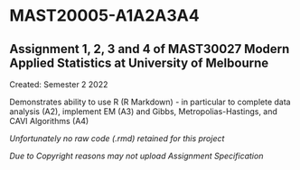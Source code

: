 # MAST20005-A1A2A3A4
## Assignment 1, 2, 3 and 4 of MAST30027 Modern Applied Statistics at University of Melbourne

Created: Semester 2 2022

Demonstrates ability to use R (R Markdown) - in particular to complete data analysis (A2), implement EM (A3) and Gibbs, Metropolias-Hastings, and CAVI Algorithms (A4)

*Unfortunately no raw code (.rmd) retained for this project*

*Due to Copyright reasons may not upload Assignment Specification*
